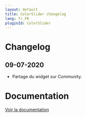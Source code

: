 ```yaml
---
layout: default
title: ColorSlider changelog
lang: fr_FR
pluginId: ColorSlider
---
```


# Changelog

## 09-07-2020

- Partage du widget sur Community.

# Documentation

[Voir la documentation]({{site.baseurl}}/{{page.pluginId}}/{{page.lang}})
